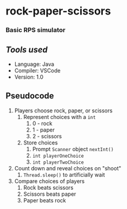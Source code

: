 # rock-paper-scissors
### Basic RPS simulator
## *Tools used*
- Language: Java
- Compiler: VSCode
- Version: 1.0
## Pseudocode
1. Players choose rock, paper, or scissors
   1. Represent choices with a `int`
      1. 0 - rock
      2. 1 - paper
      3. 2 - scissors
    2. Store choices
       1. Prompt `Scanner` object `nextInt()`
       2. `int playerOneChoice`
       3. `int playerTwoChoice`
2. Count down and reveal choices on "shoot"
   1. `Thread.sleep()` to artificially wait
3. Compare choices of players
   1. Rock beats scissors
   2. Scissors beats paper
   3. Paper beats rock